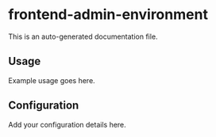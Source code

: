 # frontend-admin-environment

This is an auto-generated documentation file.

## Usage

Example usage goes here.

## Configuration

Add your configuration details here.